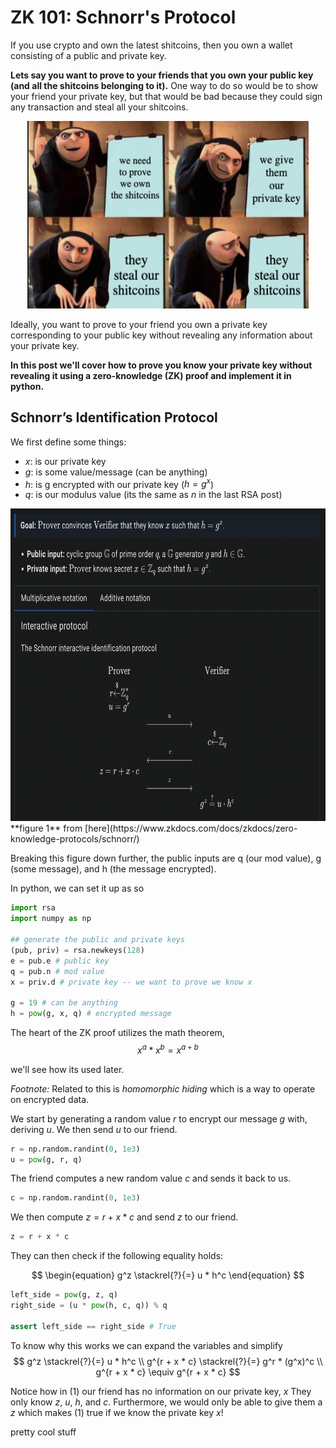 # ZK 101: Schnorr's Protocol 

If you use crypto and own the latest shitcoins, then you own a wallet consisting of a public and private key. 

**Lets say you want to prove to your friends that you own your public key (and all the shitcoins belonging to it).** One way to do so would be to show your friend your private key, but that would be bad because they could sign any transaction and steal all your shitcoins. 

<div align="center">
<img src="2022-07-07-21-47-04.png" width="450" height="300">
</div>

Ideally, you want to prove to your friend you own a private key corresponding to your public key without revealing any information about your private key. 

**In this post we'll cover how to prove you know your private key without revealing it using a zero-knowledge (ZK) proof and implement it in python.**

## Schnorr’s Identification Protocol 

We first define some things: 
- $x$: is our private key 
- $g$: is some value/message (can be anything)
- $h$: is g encrypted with our private key ($h = g^x$)
- $q$: is our modulus value (its the same as $n$ in the last RSA post)

<div align="center">
<img src="2022-07-07-21-12-12.png" width="700" height="500">
</div>
**figure 1** from [here](https://www.zkdocs.com/docs/zkdocs/zero-knowledge-protocols/schnorr/)

Breaking this figure down further, the public inputs are q (our mod value), g (some message), and h (the message encrypted). 

In python, we can set it up as so

```python 
import rsa
import numpy as np 

## generate the public and private keys 
(pub, priv) = rsa.newkeys(128)
e = pub.e # public key 
q = pub.n # mod value 
x = priv.d # private key -- we want to prove we know x

g = 19 # can be anything 
h = pow(g, x, q) # encrypted message
```

The heart of the ZK proof utilizes the math theorem,
$$
x^a * x^b = x^{a + b}
$$

we'll see how its used later.

*Footnote:* Related to this is *homomorphic hiding* which is a way to operate on encrypted data.

We start by generating a random value $r$ to encrypt our message $g$ with, deriving $u$. We then send $u$ to our friend. 

```python 
r = np.random.randint(0, 1e3)
u = pow(g, r, q)
```

The friend computes a new random value $c$ and sends it back to us. 

```python 
c = np.random.randint(0, 1e3)
```

We then compute $z = r + x * c$ and send $z$ to our friend. 

```python 
z = r + x * c 
```

They can then check if the following equality holds:

$$
\begin{equation}
g^z \stackrel{?}{=} u * h^c 
\end{equation}
$$

```python 
left_side = pow(g, z, q)
right_side = (u * pow(h, c, q)) % q

assert left_side == right_side # True 
```

To know why this works we can expand the variables and simplify 
$$
g^z \stackrel{?}{=} u * h^c \\ 
g^{r + x * c} \stackrel{?}{=} g^r * (g^x)^c \\
g^{r + x * c} \equiv g^{r + x * c} 
$$

Notice how in (1) our friend has no information on our private key, $x$ They only know $z$, $u$, $h$, and $c$. Furthermore, we would only be able to give them a $z$ which makes (1) true if we know the private key $x$! 

pretty cool stuff 
